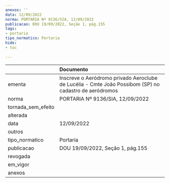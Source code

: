 ```yaml
---
anexos: ''
data: 12/09/2022
norma: PORTARIA Nº 9136/SIA, 12/09/2022
publicacao: DOU 19/09/2022, Seção 1, pág.155
tags:
- portaria
tipo_normatico: Portaria
hide: 
- toc 
 
---
```


|                    | Documento                                                                                             |
|:-------------------|:------------------------------------------------------------------------------------------------------|
| ementa             | Inscreve o Aeródromo privado Aeroclube de Lucélia - Cmte João Possibom (SP) no cadastro de aeródromos |
| norma              | PORTARIA Nº 9136/SIA, 12/09/2022                                                                      |
| tornada_sem_efeito |                                                                                                       |
| alterada           |                                                                                                       |
| data               | 12/09/2022                                                                                            |
| outros             |                                                                                                       |
| tipo_normatico     | Portaria                                                                                              |
| publicacao         | DOU 19/09/2022, Seção 1, pág.155                                                                      |
| revogada           |                                                                                                       |
| em_vigor           |                                                                                                       |
| anexos             |                                                                                                       |